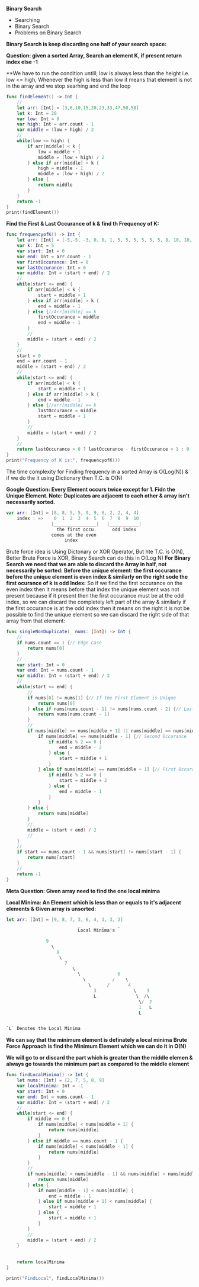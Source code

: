 **Binary Search**

* Searching
* Binary Search
* Problems on Binary Search

**Binary Search is keep discarding one half of your search space:**

**Question: given a sorted Array, Search an element K, if present return index else -1**

**We have to run the condition untill; low is always less than the height i.e. low <= high, Whenever the high is less than low it means that element is not in the array and we stop searhing and end the loop
```swift
func findElement() -> Int {
    //
    let arr: [Int] = [3,6,10,15,20,23,33,47,50,58]
    let k: Int = 20
    var low: Int = 0
    var high: Int = arr.count - 1
    var middle = (low + high) / 2
    //
    while(low <= high) {
        if arr[middle] < k {
            low = middle + 1
            middle = (low + high) / 2
        } else if arr[middle] > k {
            high = middle - 1
            middle = (low + high) / 2
        } else {
            return middle
        }
    }
    return -1
}
print(findElement())
```
**Find the First & Last Occurance of k & find th Frequency of K:**

```swift
func frequencyofK() -> Int {
    let arr: [Int] = [-5,-5, -3, 0, 0, 1, 5, 5, 5, 5, 5, 5, 8, 10, 10,  15]
    var k: Int = 5
    var start: Int = 0
    var end: Int = arr.count - 1
    var firstOccurance: Int = 0
    var lastOccurance: Int = 0
    var middle: Int = (start + end) / 2
    //
    while(start <= end) {
        if arr[middle] < k {
            start = middle + 1
        } else if arr[middle] > k {
            end = middle - 1
        } else {//Arr[middle] == k
            firstOccurance = middle
            end = middle - 1
        }
        //
        middle = (start + end) / 2
    }
    //
    start = 0
    end = arr.count - 1
    middle = (start + end) / 2
    //
    while(start <= end) {
        if arr[middle] < k {
            start = middle + 1
        } else if arr[middle] > k {
            end = middle - 1
        } else {//arr[middle] == k
            lastOccurance = middle
            start = middle + 1
        }
        //
        middle = (start + end) / 2
    }
    //
    return lastOccurance > 0 ? lastOccurance - firstOccurance + 1 : 0
}
print("Frequency of K is:", frequencyofK())
```
The time complexity for Finding frequency in a sorted Array is O(Log(N)) & if we do the it using Dictionary then T.C. is O(N)

**Google Question: Every Element occurs twice except for 1. Fidn the Unique Element. Note: Duplicates are adjacent to each other & array isn't necessarily sorted.**

```swift
var arr: [Int] = [8, 8, 5, 5, 9, 9, 6, 2, 2, 4, 4]
    index : =>    0  1  2  3  4  5  6  7  8  9  10
                 |________________|   |___________|
                   the first occu.      odd index  
                 comes at the even
                      index     
```

Brute force idea is Using Dictonary or XOR Operator, But hte T.C. is O(N), Better Brute Force is XOR, Binary Search can do this in O(Log N)
**For Binary Search we need that we are able to discard the Array in half, not necessarily be sorted:**
**Before the unique element: the first occurance before the unique element is even index & similarly on the right sode the first ocurance of k is odd Index:**
So if we find the first occurance on the even index then it means before that index the unique element was not present because if it present then the first occurance must be at the odd index, so we can discard the completely left part of the array & similarly if the first occurance is at the odd index then it means on the right it is not be possible to find the unique element so we can discard the right side of that array from that element:

```swift
func singleNonDuplicate(_ nums: [Int]) -> Int {
    //
    if nums.count == 1 {// Edge Case
        return nums[0]
    }
    //
    var start: Int = 0
    var end: Int = nums.count - 1
    var middle: Int = (start + end) / 2
    //
    while(start <= end) {
        //
        if nums[0] != nums[1] {// If the First Element is Unique
            return nums[0]
        } else if nums[nums.count - 1] != nums[nums.count - 2] {// Last Element is unique
            return nums[nums.count - 1]
        }
        //
        if nums[middle] == nums[middle + 1] || nums[middle] == nums[middle - 1] {
            if nums[middle] == nums[middle - 1] {// Second Occurance
                if middle % 2 == 0 {
                    end = middle - 2
                } else {
                    start = middle + 1
                }
            } else if nums[middle] == nums[middle + 1] {// First Occurance
                if middle % 2 == 0 {
                    start = middle + 2
                } else {
                    end = middle - 1
                }
            }
        } else {
            return nums[middle]
        }
        //
        middle = (start + end) / 2
        //
    }
    //
    if start == nums.count - 1 && nums[start] != nums[start - 1] {
        return nums[start]
    }
    //
    return -1
}
```

**Meta Question: Given array need to find the one local minima**

**Local Minima: An Element which is less than or equals to it's adjacent elements & Given array is unsorted:**
```swift
let arr: [Int] = [9, 8, 7, 3, 6, 4, 1, 3, 2]
                           _        _     _
                           Local Minima's

               9
                 \ 
                   8
                    \
                      7      
                         \
                           \              6   
                             \          /    \
                               \      /       4
                                 3              \    3
                                 L               \  /\
                                                  \/  2
                                                  1   L
                                                  L 


`L` Denotes the Local Minima

```
**We can say that the minimum element is definately a local minima**
**Brute Force Approach is find the Minimum Element which we can do it in O(N)**

**We will go to or discard the part which is greater than the middle elemen & always go towards the minimum part as compared to the middle element**

```swift
func findLocalMinima() -> Int {
    let nums: [Int] = [2, 7, 5, 8, 9]
    var localMinima: Int = -1
    var start: Int = 0
    var end: Int = nums.count - 1
    var middle: Int = (start + end) / 2
    //
    while(start <= end) {
        if middle == 0 {
            if nums[middle] < nums[middle + 1] {
                return nums[middle]
            }
        } else if middle == nums.count - 1 {
            if nums[middle] < nums[middle - 1] {
                return nums[middle]
            }
        }
        //
        if nums[middle] < nums[middle - 1] && nums[middle] < nums[middle + 1] {
            return nums[middle]
        } else {
            if nums[middle - 1] < nums[middle] {
                end = middle - 1
            } else if nums[middle + 1] < nums[middle] {
                start = middle + 1
            } else {
                start = middle + 1
            }
        }
        //
        middle = (start + end) / 2
    }
    
    
    return localMinima
}

print("FindLocal", findLocalMinima())
```




















